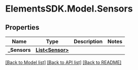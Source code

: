 # ElementsSDK.Model.Sensors

## Properties

Name | Type | Description | Notes
------------ | ------------- | ------------- | -------------
**_Sensors** | [**List&lt;Sensor&gt;**](Sensor.md) |  | 

[[Back to Model list]](../#documentation-for-models) [[Back to API list]](../#documentation-for-api-endpoints) [[Back to README]](../)

